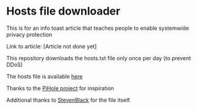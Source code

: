 # Hosts file downloader

This is for an info toast article that teaches people to enable systemwide privacy protection

Link to article: [Article not done yet]

This repository downloads the hosts.txt file only once per day (to prevent DDoS)

The hosts file is available <a href="https://raw.githubusercontent.com/StevenBlack/hosts/master/hosts">here</a>

Thanks to the <a href="https://github.com/pi-hole">PiHole project</a> for inspiration

Additional thanks to <a href="https://github.com/StevenBlack">StevenBlack</a> for the file itself.

